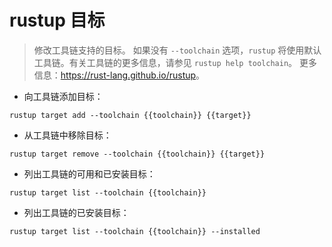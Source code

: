 # rustup 目标

> 修改工具链支持的目标。
> 如果没有 `--toolchain` 选项，`rustup` 将使用默认工具链。有关工具链的更多信息，请参见 `rustup help toolchain`。
> 更多信息：<https://rust-lang.github.io/rustup>。

- 向工具链添加目标：

`rustup target add --toolchain {{toolchain}} {{target}}`

- 从工具链中移除目标：

`rustup target remove --toolchain {{toolchain}} {{target}}`

- 列出工具链的可用和已安装目标：

`rustup target list --toolchain {{toolchain}}`

- 列出工具链的已安装目标：

`rustup target list --toolchain {{toolchain}} --installed`